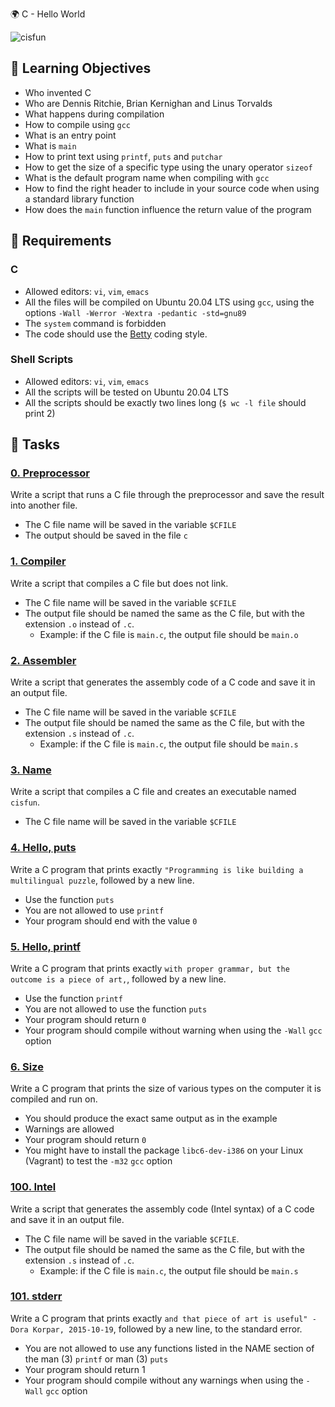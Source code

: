 :earth_africa: C - Hello World

![cisfun](https://user-images.githubusercontent.com/120781178/229289661-243eea15-97e0-47b2-a469-6d8d3ad9dd5d.jpg) 

## :closed_book: Learning Objectives

-   Who invented C
-   Who are Dennis Ritchie, Brian Kernighan and Linus Torvalds
-   What happens during compilation
-  How to compile using  `gcc`
-   What is an entry point
-   What is  `main`
-   How to print text using  `printf`,  `puts`  and  `putchar`
-   How to get the size of a specific type using the unary operator  `sizeof`
-   What is the default program name when compiling with  `gcc`
-   How to find the right header to include in your source code when using a standard library function
-   How does the  `main`  function influence the return value of the program


## :pushpin: Requirements

### C

-   Allowed editors:  `vi`,  `vim`,  `emacs`
-   All the files will be compiled on Ubuntu 20.04 LTS using  `gcc`, using the options  `-Wall -Werror -Wextra -pedantic -std=gnu89`
-   The `system` command is forbidden
-   The code should use the  [Betty](https://github.com/holbertonschool/Betty/wiki) coding style.

### Shell Scripts

-   Allowed editors:  `vi`,  `vim`,  `emacs`
-   All the scripts will be tested on Ubuntu 20.04 LTS
-   All the scripts should be exactly two lines long (`$ wc -l file`  should print 2)


## :dart: Tasks

### [0. Preprocessor](https://github.com/Teheremiti/holbertonschool-low_level_programming/blob/main/hello_world/0-preprocessor)
Write a script that runs a C file through the preprocessor and save the result into another file.

-   The C file name will be saved in the variable  `$CFILE`
-   The output should be saved in the file  `c`

### [1. Compiler](https://github.com/Teheremiti/holbertonschool-low_level_programming/blob/main/hello_world/1-compiler)
Write a script that compiles a C file but does not link.

-   The C file name will be saved in the variable  `$CFILE`
-   The output file should be named the same as the C file, but with the extension  `.o`  instead of  `.c`.
    -   Example: if the C file is  `main.c`, the output file should be  `main.o`

### [2. Assembler](https://github.com/Teheremiti/holbertonschool-low_level_programming/blob/main/hello_world/2-assembler)
Write a script that generates the assembly code of a C code and save it in an output file.

-   The C file name will be saved in the variable  `$CFILE`
-   The output file should be named the same as the C file, but with the extension  `.s`  instead of  `.c`.
    -   Example: if the C file is  `main.c`, the output file should be  `main.s`

### [3. Name](https://github.com/Teheremiti/holbertonschool-low_level_programming/blob/main/hello_world/3-name)
Write a script that compiles a C file and creates an executable named  `cisfun`.

-   The C file name will be saved in the variable  `$CFILE`

### [4. Hello, puts](https://github.com/Teheremiti/holbertonschool-low_level_programming/blob/main/hello_world/4-puts.c)
Write a C program that prints exactly  `"Programming is like building a multilingual puzzle`, followed by a new line.

-   Use the function  `puts`
-   You are not allowed to use  `printf`
-   Your program should end with the value  `0`

### [5. Hello, printf](https://github.com/Teheremiti/holbertonschool-low_level_programming/blob/main/hello_world/5-printf.c)
Write a C program that prints exactly  `with proper grammar, but the outcome is a piece of art,`, followed by a new line.

-   Use the function  `printf`
-   You are not allowed to use the function  `puts`
-   Your program should return  `0`
-   Your program should compile without warning when using the  `-Wall`  `gcc`  option

### [6. Size](https://github.com/Teheremiti/holbertonschool-low_level_programming/blob/main/hello_world/6-size.c)
Write a C program that prints the size of various types on the computer it is compiled and run on.

-   You should produce the exact same output as in the example
-   Warnings are allowed
-   Your program should return  `0`
-   You might have to install the package  `libc6-dev-i386`  on your Linux (Vagrant) to test the  `-m32`  `gcc`  option

### [100. Intel](https://github.com/Teheremiti/holbertonschool-low_level_programming/blob/main/hello_world/100-intel)
Write a script that generates the assembly code (Intel syntax) of a C code and save it in an output file.

-   The C file name will be saved in the variable  `$CFILE`.
-   The output file should be named the same as the C file, but with the extension  `.s`  instead of  `.c`.
    -   Example: if the C file is  `main.c`, the output file should be  `main.s`

### [101. stderr](https://github.com/Teheremiti/holbertonschool-low_level_programming/blob/main/hello_world/100-intel)
Write a C program that prints exactly  `and that piece of art is useful" - Dora Korpar, 2015-10-19`, followed by a new line, to the standard error.

-   You are not allowed to use any functions listed in the NAME section of the man (3)  `printf`  or man (3)  `puts`
-   Your program should return 1
-   Your program should compile without any warnings when using the  `-Wall`  `gcc`  option
